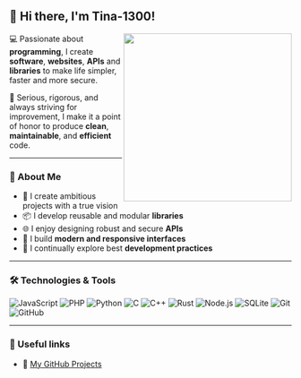 ## 👋 Hi there, I'm Tina-1300!

<img src="https://media.giphy.com/media/qgQUggAC3Pfv687qPC/giphy.gif" width="300" align="right" />

💻 Passionate about **programming**, I create **software**, **websites**, **APIs** and **libraries** to make life simpler, faster and more secure.

🔐 Serious, rigorous, and always striving for improvement, I make it a point of honor to produce **clean**, **maintainable**, and **efficient** code.

---

### 🧠 About Me
- 🚀 I create ambitious projects with a true vision
- 📦 I develop reusable and modular **libraries**
- 🌐 I enjoy designing robust and secure **APIs**
- 🎨 I build **modern and responsive interfaces**
- 🔧 I continually explore best **development practices**

---

### 🛠️ Technologies & Tools

![JavaScript](https://img.shields.io/badge/-JavaScript-F7DF1E?style=flat&logo=javascript&logoColor=black)
![PHP](https://img.shields.io/badge/-PHP-777BB4?style=flat&logo=php&logoColor=white)
![Python](https://img.shields.io/badge/-Python-3776AB?style=flat&logo=python&logoColor=white)
![C](https://img.shields.io/badge/-C-A8B9CC?style=flat&logo=c&logoColor=white)
![C++](https://img.shields.io/badge/-C++-00599C?style=flat&logo=cplusplus&logoColor=white)
![Rust](https://img.shields.io/badge/-Rust-000000?style=flat&logo=rust&logoColor=white)
![Node.js](https://img.shields.io/badge/-Node.js-339933?style=flat&logo=nodedotjs&logoColor=white)
![SQLite](https://img.shields.io/badge/-SQLite-003B57?style=flat&logo=sqlite&logoColor=white)
![Git](https://img.shields.io/badge/-Git-F05032?style=flat&logo=git&logoColor=white)
![GitHub](https://img.shields.io/badge/-GitHub-181717?style=flat&logo=github)

---

### 🔗 Useful links

- 💼 [My GitHub Projects](https://github.com/Tina-1300?tab=repositories)





